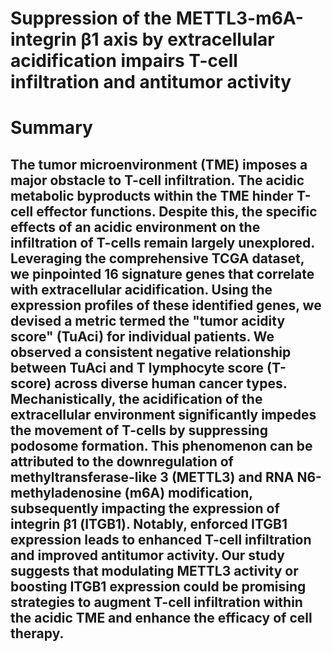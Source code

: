 # Suppression of the METTL3-m6A-integrin β1 axis by extracellular acidification impairs T-cell infiltration and antitumor activity

# Summary
## The tumor microenvironment (TME) imposes a major obstacle to T-cell infiltration. The acidic metabolic byproducts within the TME hinder T-cell effector functions. Despite this, the specific effects of an acidic environment on the infiltration of T-cells remain largely unexplored. Leveraging the comprehensive TCGA dataset, we pinpointed 16 signature genes that correlate with extracellular acidification. Using the expression profiles of these identified genes, we devised a metric termed the "tumor acidity score" (TuAci) for individual patients. We observed a consistent negative relationship between TuAci and T lymphocyte score (T-score) across diverse human cancer types. Mechanistically, the acidification of the extracellular environment significantly impedes the movement of T-cells by suppressing podosome formation. This phenomenon can be attributed to the downregulation of methyltransferase-like 3 (METTL3) and RNA N6-methyladenosine (m6A) modification, subsequently impacting the expression of integrin β1 (ITGB1). Notably, enforced ITGB1 expression leads to enhanced T-cell infiltration and improved antitumor activity. Our study suggests that modulating METTL3 activity or boosting ITGB1 expression could be promising strategies to augment T-cell infiltration within the acidic TME and enhance the efficacy of cell therapy.
